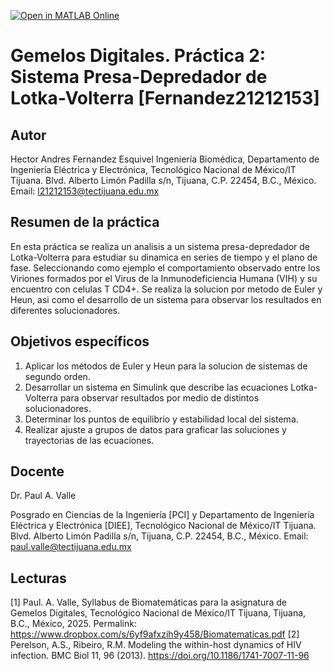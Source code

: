 [![Open in MATLAB Online](https://www.mathworks.com/images/responsive/global/open-in-matlab-online.svg)](https://matlab.mathworks.com/open/github/v1?repo=AndresUN1/Gemelos-Digitales-Sistema-de-Lotka-Volterra-Fernandez21212153)

# Gemelos Digitales. Práctica 2: Sistema Presa-Depredador de Lotka-Volterra [Fernandez21212153]

## Autor
Hector Andres Fernandez Esquivel
Ingeniería Biomédica, Departamento de Ingeniería Eléctrica y Electrónica, Tecnológico Nacional de México/IT Tijuana. Blvd. Alberto Limón Padilla s/n, Tijuana, C.P. 22454, B.C., México. Email: l21212153@tectijuana.edu.mx

## Resumen de la práctica
En esta práctica se realiza un analisis a un sistema presa-depredador de Lotka-Volterra para estudiar su dinamica en series de tiempo y el plano de fase. Seleccionando como ejemplo el comportamiento observado entre los Viriones formados por el Virus de la Inmunodeficiencia Humana (VIH) y su encuentro con celulas T CD4+. Se realiza la solucion por metodo de Euler y Heun, asi como el desarrollo de un sistema para observar los resultados en diferentes solucionadores. 

## Objetivos específicos
1. Aplicar los métodos de Euler y Heun para la solucion de sistemas de segundo orden.
2. Desarrollar un sistema en Simulink que describe las ecuaciones Lotka-Volterra para observar resultados por medio de distintos solucionadores.
3. Determinar los puntos de equilibrio y estabilidad local del sistema.
4. Realizar ajuste a grupos de datos para graficar las soluciones y trayectorias de las ecuaciones.

## Docente
Dr. Paul A. Valle

Posgrado en Ciencias de la Ingeniería [PCI] y Departamento de Ingeniería Eléctrica y Electrónica [DIEE], Tecnológico Nacional de México/IT Tijuana. Blvd. Alberto Limón Padilla s/n, Tijuana, C.P. 22454, B.C., México. Email: paul.valle@tectijuana.edu.mx

## Lecturas
[1] Paul. A. Valle, Syllabus de Biomatemáticas para la asignatura de Gemelos Digitales, Tecnológico Nacional de México/IT Tijuana, Tijuana, B.C., México, 2025. Permalink: https://www.dropbox.com/s/6yf9afxzih9y458/Biomatematicas.pdf
[2] Perelson, A.S., Ribeiro, R.M. Modeling the within-host dynamics of HIV infection. BMC Biol 11, 96 (2013). https://doi.org/10.1186/1741-7007-11-96
